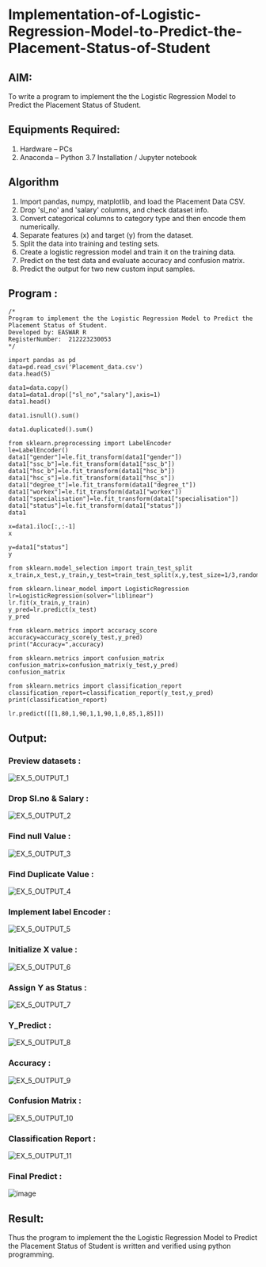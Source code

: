 # Implementation-of-Logistic-Regression-Model-to-Predict-the-Placement-Status-of-Student

## AIM:
To write a program to implement the the Logistic Regression Model to Predict the Placement Status of Student.

## Equipments Required:
1. Hardware – PCs
2. Anaconda – Python 3.7 Installation / Jupyter notebook

## Algorithm

1. Import pandas, numpy, matplotlib, and load the Placement Data CSV.
2. Drop 'sl_no' and 'salary' columns, and check dataset info.
3. Convert categorical columns to category type and then encode them numerically.
4. Separate features (x) and target (y) from the dataset.
5. Split the data into training and testing sets.
6. Create a logistic regression model and train it on the training data.
7. Predict on the test data and evaluate accuracy and confusion matrix.
8. Predict the output for two new custom input samples.


## Program :
```
/*
Program to implement the the Logistic Regression Model to Predict the Placement Status of Student.
Developed by: EASWAR R
RegisterNumber:  212223230053
*/
```
```
import pandas as pd
data=pd.read_csv('Placement_data.csv')
data.head(5)

data1=data.copy()
data1=data1.drop(["sl_no","salary"],axis=1)
data1.head()

data1.isnull().sum()

data1.duplicated().sum()

from sklearn.preprocessing import LabelEncoder
le=LabelEncoder()
data1["gender"]=le.fit_transform(data1["gender"])
data1["ssc_b"]=le.fit_transform(data1["ssc_b"])
data1["hsc_b"]=le.fit_transform(data1["hsc_b"])
data1["hsc_s"]=le.fit_transform(data1["hsc_s"])
data1["degree_t"]=le.fit_transform(data1["degree_t"])
data1["workex"]=le.fit_transform(data1["workex"])
data1["specialisation"]=le.fit_transform(data1["specialisation"])
data1["status"]=le.fit_transform(data1["status"])
data1

x=data1.iloc[:,:-1]
x

y=data1["status"]
y

from sklearn.model_selection import train_test_split
x_train,x_test,y_train,y_test=train_test_split(x,y,test_size=1/3,random_state=0)

from sklearn.linear_model import LogisticRegression
lr=LogisticRegression(solver="liblinear")
lr.fit(x_train,y_train)
y_pred=lr.predict(x_test)
y_pred

from sklearn.metrics import accuracy_score
accuracy=accuracy_score(y_test,y_pred)
print("Accuracy=",accuracy)

from sklearn.metrics import confusion_matrix
confusion_matrix=confusion_matrix(y_test,y_pred)
confusion_matrix

from sklearn.metrics import classification_report
classification_report=classification_report(y_test,y_pred)
print(classification_report)

lr.predict([[1,80,1,90,1,1,90,1,0,85,1,85]])
```

## Output:

### Preview datasets :

![EX_5_OUTPUT_1](https://github.com/user-attachments/assets/54d9f9a5-9d11-49c5-a01a-189ac07b78e5)


### Drop Sl.no & Salary :

![EX_5_OUTPUT_2](https://github.com/user-attachments/assets/f598fc13-a904-4d77-81eb-25552ef78823)


### Find null Value :

![EX_5_OUTPUT_3](https://github.com/user-attachments/assets/71f3164b-f833-4232-b1af-a905a91eab17)


### Find Duplicate Value :
![EX_5_OUTPUT_4](https://github.com/user-attachments/assets/bfb2d297-205d-4c07-860d-602a336fef8b)

### Implement label Encoder :

![EX_5_OUTPUT_5](https://github.com/user-attachments/assets/4d44591f-d7f1-495e-b8bf-66d236cc749c)

### Initialize X value :

![EX_5_OUTPUT_6](https://github.com/user-attachments/assets/9ee120f6-ac1f-4cae-965c-8d419eea5198)

### Assign Y as Status :

![EX_5_OUTPUT_7](https://github.com/user-attachments/assets/03aafaff-ea53-4d99-8103-4f101ec4ac87)


### Y_Predict :
![EX_5_OUTPUT_8](https://github.com/user-attachments/assets/696ee833-e3aa-4d8f-bd69-591b0e988bec)


### Accuracy :
![EX_5_OUTPUT_9](https://github.com/user-attachments/assets/ea410d17-6d07-4a3d-bebc-af86c81b5623)


### Confusion Matrix :
![EX_5_OUTPUT_10](https://github.com/user-attachments/assets/9327aad4-bf0d-42e8-90e9-a347a8ec77a8)


### Classification Report :

![EX_5_OUTPUT_11](https://github.com/user-attachments/assets/108a6acb-4eda-45aa-b02a-7f1c0029ccb0)

### Final Predict :

![image](https://github.com/user-attachments/assets/8a51e20c-95fc-47cc-8fc6-1ae374a35338)


## Result:
Thus the program to implement the the Logistic Regression Model to Predict the Placement Status of Student is written and verified using python programming.
